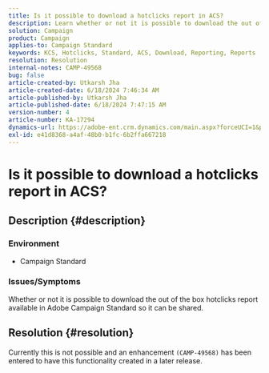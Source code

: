 ```yaml
---
title: Is it possible to download a hotclicks report in ACS?
description: Learn whether or not it is possible to download the out of the box hotclicks report available in Adobe Campaign Standard.
solution: Campaign
product: Campaign
applies-to: Campaign Standard
keywords: KCS, Hotclicks, Standard, ACS, Download, Reporting, Reports
resolution: Resolution
internal-notes: CAMP-49568
bug: false
article-created-by: Utkarsh Jha
article-created-date: 6/18/2024 7:46:34 AM
article-published-by: Utkarsh Jha
article-published-date: 6/18/2024 7:47:15 AM
version-number: 4
article-number: KA-17294
dynamics-url: https://adobe-ent.crm.dynamics.com/main.aspx?forceUCI=1&pagetype=entityrecord&etn=knowledgearticle&id=7b36abe0-462d-ef11-840b-6045bd06eea5
exl-id: e41d8368-a4af-48b0-b1fc-6b2ffa667218
---
```

# Is it possible to download a hotclicks report in ACS?

## Description {#description}


### <b>Environment</b>

- Campaign Standard




### <b>Issues/Symptoms</b>

Whether or not it is possible to download the out of the box hotclicks report available in Adobe Campaign Standard so it can be shared.


## Resolution {#resolution}


Currently this is not possible and an enhancement `(CAMP-49568)` has been entered to have this functionality created in a later release.
